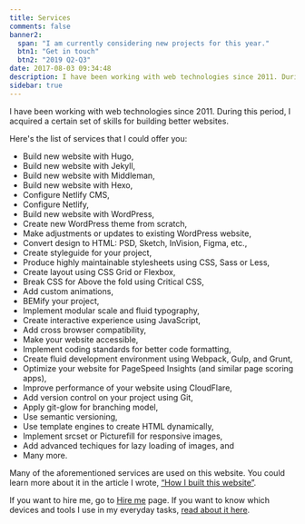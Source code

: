 ```yaml
---
title: Services
comments: false
banner2:
  span: "I am currently considering new projects for this year."
  btn1: "Get in touch"
  btn2: "2019 Q2-Q3"
date: 2017-08-03 09:34:48
description: I have been working with web technologies since 2011. During this period, I acquired a certain set of skills for building better websites.
sidebar: true
---
```


I have been working with web technologies since 2011. During this period, I acquired a certain set of skills for building better websites.

Here's the list of services that I could offer you:
- Build new website with Hugo,
- Build new website with Jekyll,
- Build new website with Middleman,
- Build new website with Hexo,
- Configure Netlify CMS,
- Configure Netlify,
- Build new website with WordPress,
- Create new WordPress theme from scratch,
- Make adjustments or updates to existing WordPress website,
- Convert design to HTML: PSD, Sketch, InVision, Figma, etc.,
- Create styleguide for your project,
- Produce highly maintainable stylesheets using CSS, Sass or Less,
- Create layout using CSS Grid or Flexbox,
- Break CSS for Above the fold using Critical CSS,
- Add custom animations,
- BEMify your project,
- Implement modular scale and fluid typography,
- Create interactive experience using JavaScript,
- Add cross browser compatibility,
- Make your website accessible,
- Implement coding standards for better code formatting,
- Create fluid development environment using Webpack, Gulp, and Grunt,
- Optimize your website for PageSpeed Insights (and similar page scoring apps),
- Improve performance of your website using CloudFlare,
- Add version control on your project using Git,
- Apply git-glow for branching model,
- Use semantic versioning,
- Use template engines to create HTML dynamically,
- Implement srcset or Picturefill for responsive images,
- Add advanced techiques for lazy loading of images, and
- Many more.

Many of the aforementioned services are used on this website. You could learn more about it in the article I wrote, [“How I built this website”](/how/).

If you want to hire me, go to [Hire me](/hire-me/) page. If you want to know which devices and tools I use in my everyday tasks, [read about it here](/uses/).

